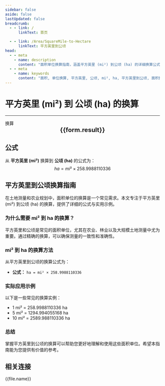 ```yaml
---
sidebar: false
aside: false
lastUpdated: false
breadcrumb:
  - - link: /
      linkText: 首页

  - - link: /Area/SquareMile-to-Hectare
      linkText: 平方英里到公顷
head:
  - - meta
    - name: description
      content: "面积单位换算指南，涵盖平方英里 (mi²) 到公顷 (ha) 的详细换算公式与说明。"
  - - meta
    - name: keywords
      content: "面积, 单位换算, 平方英里, 公顷, mi², ha, 平方英里到公顷, 面积换算指南"
---
```

# 平方英里 (mi²) 到 公顷 (ha) 的换算
---
<script setup>
import { onMounted, reactive, inject, ref } from 'vue'
import { NButton, NForm, NFormItem, NInput, NInputNumber, NSelect, NCard, useMessage,NGrid ,NGi } from 'naive-ui'
import { defineClientComponent } from 'vitepress'
import { Area } from '../../files';

const convert = inject('convert')

const form = reactive({
  number: null,
  result: '',
})

const convertHandler = () => {
  if (form.number !== null && !isNaN(form.number)) {
    const convertedValue = parseFloat(form.number) * 258.9988110336
    form.result = `${form.number}mi² = ${convertedValue.toFixed(2)}ha`
  } else {
    form.result = '请输入有效的数值。'
  }
}
</script>

<n-form size="large" :model="form">
  <n-form-item label="平方英里 (mi²)">
    <n-input-number v-model:value="form.number" placeholder="输入平方英里" style="width: 100%" />
  </n-form-item>
  <n-form-item>
    <n-button type="info" @click="convertHandler" block>换算</n-button>
  </n-form-item>
</n-form>

<n-card  embedded :bordered="false" hoverable>
  <div  style="text-align:center;font-size:20px;">
    <strong>{{form.result}}</strong>
  </div>
</n-card>

## 公式

从 **平方英里 (mi²)** 换算到 **公顷 (ha)** 的公式为：
$$ ha = mi² \times 258.9988110336 $$

## 平方英里到公顷换算指南

在土地测量和农业规划中，面积单位的换算是一个常见需求。本文专注于平方英里 (mi²) 到公顷 (ha) 的换算，提供了详细的公式与实用示例。

### 为什么需要 mi² 到 ha 的换算？

平方英里和公顷是常见的面积单位，尤其在农业、林业以及大规模土地测量中尤为重要。通过精确的换算，可以确保测量的一致性和准确性。

### mi² 到 ha 的换算方法

从平方英里到公顷的换算公式为：

- **公式：** `ha = mi² × 258.9988110336`

### 实际应用示例

以下是一些常见的换算实例：

- 1 mi² = 258.9988110336 ha
- 5 mi² = 1294.994055168 ha
- 10 mi² = 2589.988110336 ha

### 总结

掌握平方英里到公顷的换算可以帮助您更好地理解和使用这些面积单位。希望本指南能为您提供有价值的参考。

## 相关连接
<n-grid x-gap="12" :cols="2">
  <n-gi v-for="(file, index) in Area" :key="index">
    <n-button
      text
      tag="a"
      :href="file.path"
      type="info"
    >
      {{file.name}}
    </n-button>
  </n-gi>
</n-grid>